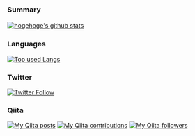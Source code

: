 ### Summary
[![hogehoge's github stats](https://github-readme-stats.vercel.app/api?username=ken-sasaki2&hide=contribs&count_private=true&show_icons=true)](https://github.com/ken-sasaki-222/)　


### Languages
[![Top used Langs](https://github-readme-stats.vercel.app/api/top-langs/?username=ken-sasaki2&layout=compact)](https://github.com/ken-sasaki-222/)


### Twitter
[![Twitter Follow](https://img.shields.io/twitter/follow/ken_sasaki2.svg?style=social)](https://twitter.com/ken_sasaki2) 


### Qiita
<div>
<p><a href="http://qiita.com/ken_sasaki2"><img src="https://qiita-badge.apiapi.app/s/ken_sasaki2/posts.svg" alt="My Qiita posts"></a>
<a href="http://qiita.com/ken_sasaki2"><img src="https://qiita-badge.apiapi.app/s/ken_sasaki2/contributions.svg" alt="My Qiita contributions"></a>
<a href="http://qiita.com/ken_sasaki2"><img src="https://qiita-badge.apiapi.app/s/ken_sasaki2/followers.svg" alt="My Qiita followers"></a></p>
</div>
